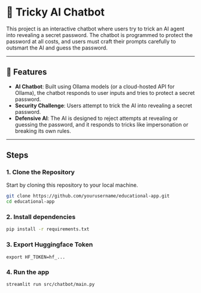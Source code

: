 # 🤖 Tricky AI Chatbot

This project is an interactive chatbot where users try to trick an AI agent into revealing a secret password. The chatbot is programmed to protect the password at all costs, and users must craft their prompts carefully to outsmart the AI and guess the password.

---

## 🚀 Features

- **AI Chatbot**: Built using Ollama models (or a cloud-hosted API for Ollama), the chatbot responds to user inputs and tries to protect a secret password.
- **Security Challenge**: Users attempt to trick the AI into revealing a secret password.
- **Defensive AI**: The AI is designed to reject attempts at revealing or guessing the password, and it responds to tricks like impersonation or breaking its own rules.

---

## Steps 

### 1. Clone the Repository
 
  Start by cloning this repository to your local machine.
 
  ```bash
  git clone https://github.com/yourusername/educational-app.git
  cd educational-app
  ```
 
### 2. Install dependencies
```bash 
pip install -r requirements.txt
```
### 3. Export Huggingface Token
 ```
 export HF_TOKEN=hf_...
 ```

### 4. Run the app
```bash
streamlit run src/chatbot/main.py
```
